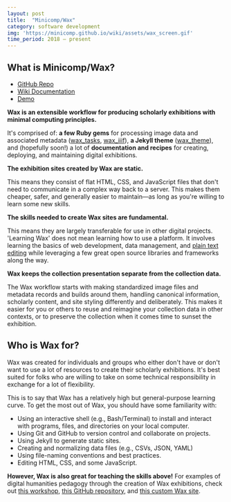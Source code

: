 ```yaml
---
layout: post
title:  "Minicomp/Wax"
category: software development
img: 'https://minicomp.github.io/wiki/assets/wax_screen.gif'
time_period: 2018 — present
---
```

## What is Minicomp/Wax?

- [GitHub Repo](https://github.com/minicomp/wax/)
- [Wiki Documentation](https://minicomp.github.io/wiki/)
- [Demo](https://minicomp.github.io/wax/)

**Wax is an extensible workflow for producing scholarly exhibitions with minimal computing principles.**  

It's comprised of: __a few Ruby gems__ for processing image data and associated metadata ([wax_tasks](https://github.com/minicomp/wax_tasks/), [wax_iiif](https://github.com/minicomp/wax_iiif/)), __a Jekyll theme__ ([wax_theme](https://github.com/minicomp/wax/)), and (hopefully soon!) a lot of __documentation and recipes__ for creating, deploying, and maintaining digital exhibitions.

**The exhibition sites created by Wax are static.**  

This means they consist of flat HTML, CSS, and JavaScript files that don't need to communicate in a complex way back to a server. This makes them cheaper, safer, and generally easier to maintain—as long as you're willing to learn some new skills.

**The skills needed to create Wax sites are fundamental.**  

This means they are largely transferable for use in other digital projects. 'Learning Wax' does not mean learning how to use a platform. It involves learning the basics of web development, data management, and [plain text editing](https://zapier.com/blog/beginner-ultimate-guide-markdown/) while leveraging a few great open source libraries and frameworks along the way.

**Wax keeps the collection presentation separate from the collection data.**  

The Wax workflow starts with making standardized image files and metadata records and builds around them, handling canonical information, scholarly content, and site styling differently and deliberately. This makes it easier for you or others to reuse and reimagine your collection data in other contexts, or to preserve the collection when it comes time to sunset the exhibition.

## Who is Wax for?

Wax was created for individuals and groups who either don't have or don't want to use a lot of resources to create their scholarly exhibitions. It's best suited for folks who are willing to take on some technical responsibility in exchange for a lot of flexibility.

This is to say that Wax has a relatively high but general-purpose learning curve. To get the most out of Wax, you should have some familiarity with:

- Using an interactive shell (e.g., Bash/Terminal) to install and interact with programs, files, and directories on your local computer.
- Using Git and GitHub to version control and collaborate on projects.
- Using Jekyll to generate static sites.
- Creating and normalizing data files (e.g., CSVs, JSON, YAML)
- Using file-naming conventions and best practices.
- Editing HTML, CSS, and some JavaScript.

**However, Wax is also great for teaching the skills above!** For examples of digital humanities pedagogy through the creation of Wax exhibitions, check out [this workshop](https://library.columbia.edu/news/events/event.html?guid=CAL-00bb9e25-6667531c-0166-695e8946-00001777events%40columbia.edu&returnlinkurl=/content/libraryweb/research/workshops&returnlinktext=Workshops), [this GitHub repository](https://github.com/stylerevolution/stylerevolution.github.io), and [this custom Wax site](https://stylerevolution.github.io/).
